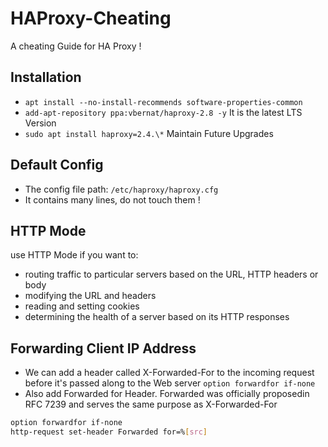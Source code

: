# HAProxy-Cheating
A cheating Guide for HA Proxy !

## Installation
- `` apt install --no-install-recommends software-properties-common ``
- `` add-apt-repository ppa:vbernat/haproxy-2.8 -y `` It is the latest LTS Version
- `` sudo apt install haproxy=2.4.\* `` Maintain Future Upgrades
## Default Config
- The config file path: `` /etc/haproxy/haproxy.cfg ``
- It contains many lines, do not touch them !

## HTTP Mode
use HTTP Mode if you want to:
- routing traffic to particular servers based on the URL, HTTP headers or body
- modifying the URL and headers
- reading and setting cookies
- determining the health of a server based on its HTTP responses

## Forwarding Client IP Address
- We can add a header called X-Forwarded-For to the incoming request before it's passed along to the Web server `` option forwardfor if-none ``
- Also add Forwarded for Header. Forwarded was officially proposedin RFC 7239 and serves the same purpose as X-Forwarded-For
```bash
option forwardfor if-none
http-request set-header Forwarded for=%[src]
```
